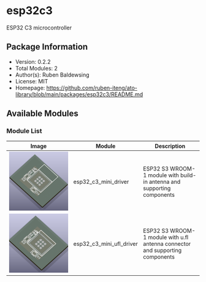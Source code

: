# esp32c3

ESP32 C3 microcontroller

## Package Information

- Version: 0.2.2
- Total Modules: 2
- Author(s): Ruben Baldewsing
- License: MIT
- Homepage: https://github.com/ruben-iteng/ato-library/blob/main/packages/esp32c3/README.md

## Available Modules

### Module List

| Image | Module | Description |
|-------|--------|-------------|
|![esp32_c3_mini_driver](https://github.com/ruben-iteng/ato-library/raw/main/packages/esp32c3/assets/esp32_c3_mini_driver.png)| esp32_c3_mini_driver | ESP32 S3 WROOM-1 module with build-in antenna and supporting components |
|![esp32_c3_mini_ufl_driver](https://github.com/ruben-iteng/ato-library/raw/main/packages/esp32c3/assets/esp32_c3_mini_ufl_driver.png)| esp32_c3_mini_ufl_driver | ESP32 S3 WROOM-1 module with u.fl antenna connector and supporting components |

